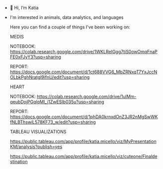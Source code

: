 - 👋 Hi, I’m Katia
- I'm interested in animals, data analytics, and languages

  Here you can find a couple of things I've been working on:
  
  MEDIS
  
  NOTEBOOK: https://colab.research.google.com/drive/1WKLReIGgg7tiS0owOmqFnaPFE0xFJyY3?usp=sharing
  
  REPORT: https://docs.google.com/document/d/1ct688VVG6_MbZRNxqT7YxJccNOLbkPghNratgl9ifnU/edit?usp=sharing
  

  HEART
  
  NOTEBOOK: https://colab.research.google.com/drive/1ulMm-qeubDojPGqlqMI_j1ZwESIb035u?usp=sharing
  
  REPORT: https://docs.google.com/document/d/1phDA0krnxdOnZ3JR2nMgSwWKfNLBThswiL578KF73_w/edit?usp=sharing


  TABLEAU VISUALIZATIONS
  
  https://public.tableau.com/app/profile/katia.micello/viz/MyPresentationKM/analysis?publish=yes
  
  https://public.tableau.com/app/profile/katia.micello/viz/cuteone/Finaldestination

  

<!---
Meowing93/Meowing93 is a ✨ special ✨ repository because its `README.md` (this file) appears on your GitHub profile.
You can click the Preview link to take a look at your changes.
--->
